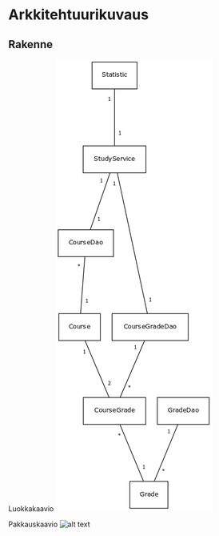 # Arkkitehtuurikuvaus
## Rakenne
Luokkakaavio
![alt text](https://github.com/ellikarvonen/otm-harjoitustyo/blob/master/harjoitustyo/dokumentaatio/opinnot_luokkakaavio.png)

Pakkauskaavio
![alt text](https://github.com/ellikarvonen/otm-harjoitustyo/blob/master/harjoitustyo/dokumentaatio/pakkauskaavio.png)


